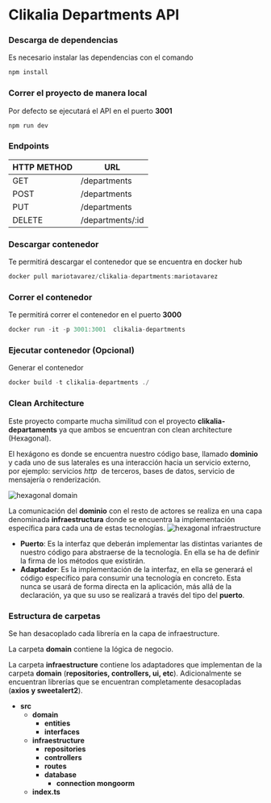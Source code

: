 # Clikalia Departments API

### Descarga de dependencias

Es necesario instalar las dependencias con el comando

```jsx
npm install
```

### Correr el proyecto de manera local

Por defecto se ejecutará el API en el puerto **3001**

```jsx
npm run dev
```

### Endpoints

| HTTP METHOD | URL              |
| ----------- | ---------------- |
| GET         | /departments     |
| POST        | /departments     |
| PUT         | /departments     |
| DELETE      | /departments/:id |

### Descargar contenedor

Te permitirá descargar el contenedor que se encuentra en docker hub

```jsx
docker pull mariotavarez/clikalia-departments:mariotavarez
```

### Correr el contenedor

Te permitirá correr el contenedor en el puerto **3000**

```jsx
docker run -it -p 3001:3001  clikalia-departments
```

### Ejecutar contenedor (Opcional)

Generar el contenedor

```jsx
docker build -t clikalia-departments ./
```

### Clean Architecture

Este proyecto comparte mucha similitud con el proyecto **clikalia-departaments** ya que ambos se encuentran con clean architecture (Hexagonal).

El hexágono es donde se encuentra nuestro código base, llamado **dominio** y cada uno de sus laterales es una interacción hacia un servicio externo, por ejemplo: servicios *http*
 de terceros, bases de datos, servicio de mensajería o renderización.

![hexagonal domain](https://user-images.githubusercontent.com/102178716/170360414-14691644-3f90-4582-abbc-d3ca957f3755.png)

La comunicación del **dominio** con el resto de actores se realiza en una capa denominada **infraestructura** donde se encuentra la implementación específica para cada una de estas tecnologías.
![hexagonal infraestructure](https://user-images.githubusercontent.com/102178716/170360498-6f1da41d-37bc-4f77-a265-a1540bee0759.png)


-  **Puerto**: Es la interfaz que deberán implementar las distintas variantes de nuestro código para abstraerse de la tecnología. En ella se ha de definir la firma de los métodos que existirán.
-  **Adaptador**: Es la implementación de la interfaz, en ella se generará el código específico para consumir una tecnología en concreto. Esta nunca se usará de forma directa en la aplicación, más allá de la declaración, ya que su uso se realizará a través del tipo del **puerto**.

### Estructura de carpetas

Se han desacoplado cada librería en la capa de infraestructure.

La carpeta **domain** contiene la lógica de negocio.

La carpeta **infraestructure** contiene los adaptadores que implementan de la carpeta **domain** (**repositories, controllers, ui, etc**). Adicionalmente se encuentran librerías que se encuentran completamente desacopladas (**axios y sweetalert2**).

-  **src**
   -  **domain**
      -  **entities**
      -  **interfaces**
   -  **infraestructure**
      -  **repositories**
      -  **controllers**
      -  **routes**
      -  **database**
         -  **connection
            mongoorm**
   -  **index.ts**
